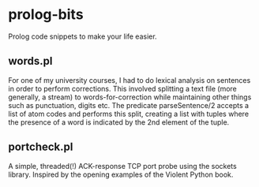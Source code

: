 prolog-bits
===========

Prolog code snippets to make your life easier.

words.pl
-----------

For one of my university courses, I had to do lexical analysis on sentences in order to perform corrections.
This involved splitting a text file (more generally, a stream) to words-for-correction while maintaining other
things such as punctuation, digits etc.
The predicate parseSentence/2 accepts a list of atom codes and performs this split, creating a list with tuples
where the presence of a word is indicated by the 2nd element of the tuple.


portcheck.pl
------------

A simple, threaded(!) ACK-response TCP port probe using the sockets library. Inspired by the 
opening examples of the Violent Python book. 
